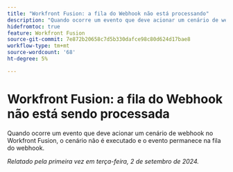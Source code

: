 ```yaml
---
title: "Workfront Fusion: a fila do Webhook não está processando"
description: "Quando ocorre um evento que deve acionar um cenário de webhook no Workfront Fusion, o cenário não é executado e o evento permanece na fila do webhook."
hidefromtoc: true
feature: Workfront Fusion
source-git-commit: 7e872b20658c7d5b330dafce98c80d624d17bae8
workflow-type: tm+mt
source-wordcount: '68'
ht-degree: 5%

---
```



# Workfront Fusion: a fila do Webhook não está sendo processada

Quando ocorre um evento que deve acionar um cenário de webhook no Workfront Fusion, o cenário não é executado e o evento permanece na fila do webhook.

_Relatado pela primeira vez em terça-feira, 2 de setembro de 2024._
